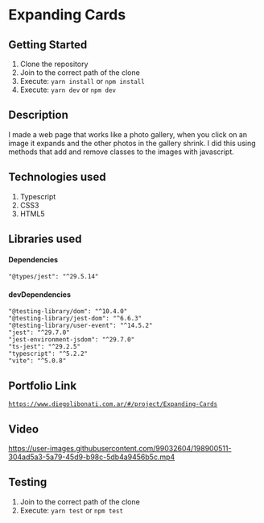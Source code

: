 # Expanding Cards

## Getting Started

1. Clone the repository
2. Join to the correct path of the clone
3. Execute: `yarn install` or `npm install`
4. Execute: `yarn dev` or `npm dev`

## Description

I made a web page that works like a photo gallery, when you click on an image it expands and the other photos in the gallery shrink. I did this using methods that add and remove classes to the images with javascript.

## Technologies used

1. Typescript
2. CSS3
3. HTML5

## Libraries used

#### Dependencies

```
"@types/jest": "^29.5.14"
```

#### devDependencies

```
"@testing-library/dom": "^10.4.0"
"@testing-library/jest-dom": "^6.6.3"
"@testing-library/user-event": "^14.5.2"
"jest": "^29.7.0"
"jest-environment-jsdom": "^29.7.0"
"ts-jest": "^29.2.5"
"typescript": "^5.2.2"
"vite": "^5.0.8"
```

## Portfolio Link

[`https://www.diegolibonati.com.ar/#/project/Expanding-Cards`](https://www.diegolibonati.com.ar/#/project/Expanding-Cards)

## Video

https://user-images.githubusercontent.com/99032604/198900511-304ad5a3-5a79-45d9-b98c-5db4a9456b5c.mp4

## Testing

1. Join to the correct path of the clone
2. Execute: `yarn test` or `npm test`
